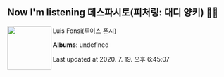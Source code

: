 ## Now I'm listening 데스파시토(피처링: 대디 양키) 🎵🎵

[<img align="left" width="100" src="https://i.ytimg.com/vi/kJQP7kiw5Fk/sddefault.jpg?sqp=-oaymwEWCJADEOEBIAQqCghqEJQEGHgg6AJIWg&rs">](https://music.youtube.com/channel/UCk91oFc2hY2CdHirU93baLg)

Luis Fonsi(루이스 폰시)

**Albums**: undefined

Last updated at 2020. 7. 19. 오후 6:45:07
